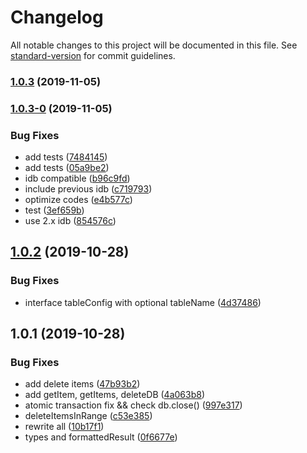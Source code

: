 # Changelog

All notable changes to this project will be documented in this file. See [standard-version](https://github.com/conventional-changelog/standard-version) for commit guidelines.

### [1.0.3](https://github.com/sylvia1106/idb-managed/compare/v1.0.3-0...v1.0.3) (2019-11-05)

### [1.0.3-0](https://github.com/sylvia1106/idb-managed/compare/v1.0.2...v1.0.3-0) (2019-11-05)


### Bug Fixes

* add tests ([7484145](https://github.com/sylvia1106/idb-managed/commit/7484145df6070262a211b66a6be71c542804af7d))
* add tests ([05a9be2](https://github.com/sylvia1106/idb-managed/commit/05a9be2bfe0fe653c6ce045f6e4828b8ca04af42))
* idb compatible ([b96c9fd](https://github.com/sylvia1106/idb-managed/commit/b96c9fd4994b55271c02888152008c155d1f8026))
* include previous idb ([c719793](https://github.com/sylvia1106/idb-managed/commit/c719793e4718b1e6870057fd8cd45a61330df874))
* optimize codes ([e4b577c](https://github.com/sylvia1106/idb-managed/commit/e4b577c5fe5a2525f7e71b4f92c46f4f9965532f))
* test ([3ef659b](https://github.com/sylvia1106/idb-managed/commit/3ef659bacc99fa74c4b0f49a2aeec525c7b5d091))
* use 2.x idb ([854576c](https://github.com/sylvia1106/idb-managed/commit/854576cd9f583094004b0bb2f10f8711ae8ef098))

<a name="1.0.2"></a>
## [1.0.2](https://github.com/sylvia1106/idb-managed/compare/v1.0.1...v1.0.2) (2019-10-28)


### Bug Fixes

* interface tableConfig with optional tableName ([4d37486](https://github.com/sylvia1106/idb-managed/commit/4d37486))



<a name="1.0.1"></a>
## 1.0.1 (2019-10-28)


### Bug Fixes

* add delete items ([47b93b2](https://github.com/sylvia1106/idb-managed/commit/47b93b2))
* add getItem, getItems, deleteDB ([4a063b8](https://github.com/sylvia1106/idb-managed/commit/4a063b8))
* atomic transaction fix && check db.close() ([997e317](https://github.com/sylvia1106/idb-managed/commit/997e317))
* deleteItemsInRange ([c53e385](https://github.com/sylvia1106/idb-managed/commit/c53e385))
* rewrite all ([10b17f1](https://github.com/sylvia1106/idb-managed/commit/10b17f1))
* types and formattedResult ([0f6677e](https://github.com/sylvia1106/idb-managed/commit/0f6677e))
